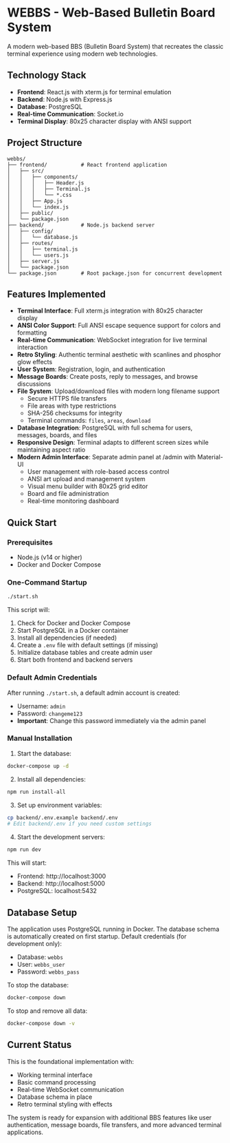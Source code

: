 # WEBBS - Web-Based Bulletin Board System

A modern web-based BBS (Bulletin Board System) that recreates the classic terminal experience using modern web technologies.

## Technology Stack

- **Frontend**: React.js with xterm.js for terminal emulation
- **Backend**: Node.js with Express.js
- **Database**: PostgreSQL
- **Real-time Communication**: Socket.io
- **Terminal Display**: 80x25 character display with ANSI support

## Project Structure

```
webbs/
├── frontend/           # React frontend application
│   ├── src/
│   │   ├── components/
│   │   │   ├── Header.js
│   │   │   ├── Terminal.js
│   │   │   └── *.css
│   │   ├── App.js
│   │   └── index.js
│   ├── public/
│   └── package.json
├── backend/            # Node.js backend server
│   ├── config/
│   │   └── database.js
│   ├── routes/
│   │   ├── terminal.js
│   │   └── users.js
│   ├── server.js
│   └── package.json
└── package.json        # Root package.json for concurrent development
```

## Features Implemented

- **Terminal Interface**: Full xterm.js integration with 80x25 character display
- **ANSI Color Support**: Full ANSI escape sequence support for colors and formatting
- **Real-time Communication**: WebSocket integration for live terminal interaction
- **Retro Styling**: Authentic terminal aesthetic with scanlines and phosphor glow effects
- **User System**: Registration, login, and authentication
- **Message Boards**: Create posts, reply to messages, and browse discussions
- **File System**: Upload/download files with modern long filename support
  - Secure HTTPS file transfers
  - File areas with type restrictions
  - SHA-256 checksums for integrity
  - Terminal commands: `files`, `areas`, `download`
- **Database Integration**: PostgreSQL with full schema for users, messages, boards, and files
- **Responsive Design**: Terminal adapts to different screen sizes while maintaining aspect ratio
- **Modern Admin Interface**: Separate admin panel at /admin with Material-UI
  - User management with role-based access control
  - ANSI art upload and management system
  - Visual menu builder with 80x25 grid editor
  - Board and file administration
  - Real-time monitoring dashboard

## Quick Start

### Prerequisites
- Node.js (v14 or higher)
- Docker and Docker Compose

### One-Command Startup

```bash
./start.sh
```

This script will:
1. Check for Docker and Docker Compose
2. Start PostgreSQL in a Docker container
3. Install all dependencies (if needed)
4. Create a `.env` file with default settings (if missing)
5. Initialize database tables and create admin user
6. Start both frontend and backend servers

### Default Admin Credentials
After running `./start.sh`, a default admin account is created:
- Username: `admin`
- Password: `changeme123`
- **Important**: Change this password immediately via the admin panel

### Manual Installation

1. Start the database:
```bash
docker-compose up -d
```

2. Install all dependencies:
```bash
npm run install-all
```

3. Set up environment variables:
```bash
cp backend/.env.example backend/.env
# Edit backend/.env if you need custom settings
```

4. Start the development servers:
```bash
npm run dev
```

This will start:
- Frontend: http://localhost:3000
- Backend: http://localhost:5000
- PostgreSQL: localhost:5432

## Database Setup

The application uses PostgreSQL running in Docker. The database schema is automatically created on first startup. Default credentials (for development only):
- Database: `webbs`
- User: `webbs_user`
- Password: `webbs_pass`

To stop the database:
```bash
docker-compose down
```

To stop and remove all data:
```bash
docker-compose down -v
```

## Current Status

This is the foundational implementation with:
- Working terminal interface
- Basic command processing
- Real-time WebSocket communication
- Database schema in place
- Retro terminal styling with effects

The system is ready for expansion with additional BBS features like user authentication, message boards, file transfers, and more advanced terminal applications.